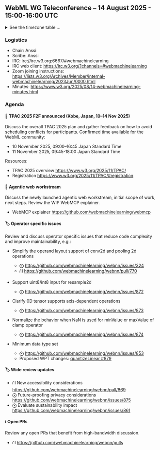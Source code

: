 ## WebML WG Teleconference – 14 August 2025 - 15:00-16:00 UTC

<details close><summary>See the timezone table ...</summary>
<table>
<tr><td> San Francisco <td> Thu, 14 August 2025 <td> 08:00
<tr><td> Boston <td> Thu, 14 August 2025 <td> 11:00
<tr><td> London <td> Thu, 14 August 2025 <td> 16:00  
<tr><td> Berlin <td> Thu, 14 August 2025 <td> 17:00 
<tr><td> Helsinki <td> Thu, 14 August 2025 <td> 18:00 
<tr><td> Shanghai <td> Thu, 14 August 2025 <td> 23:00
<tr><td> Tokyo <td> Fri, 15 August 2025 <td> 00:00
<tr><td> UTC <td> Thu, 14 August 2025 <td> 15:00 UTC
</table>

Other locations: https://www.timeanddate.com/worldclock/fixedtime.html?iso=20250814T15
</details>

### Logistics

* Chair: Anssi
* Scribe: Anssi
* IRC: irc://irc.w3.org:6667/#webmachinelearning
* IRC web client: https://irc.w3.org/?channels=#webmachinelearning
* Zoom joining instructions: https://lists.w3.org/Archives/Member/internal-webmachinelearning/2023Jun/0000.html
* Minutes: https://www.w3.org/2025/08/14-webmachinelearning-minutes.html


### Agenda

#### 📣 TPAC 2025 F2F announced (Kobe, Japan, 10–14 Nov 2025)

Discuss the overall TPAC 2025 plan and gather feedback on how to avoid scheduling conflicts for participants. Confirmed time available for the WebML community:
- 10 November 2025, 09:00–16:45 Japan Standard Time
- 11 November 2025, 09:45-18:00 Japan Standard Time

Resources:
- TPAC 2025 overview https://www.w3.org/2025/11/TPAC/
- Registration https://www.w3.org/2025/11/TPAC/#registration


#### 🤖 Agentic web workstream

Discuss the newly launched agentic web workstream, initial scope of work, next steps. Review the WIP WebMCP explainer.

- WebMCP explainer https://github.com/webmachinelearning/webmcp

#### 🏷️ Operator specific issues

Review and discuss operator specific issues that reduce code complexity and improve maintainability, e.g.:

- Simplify the operand layout support of conv2d and pooling 2d operations
  - ⨀ https://github.com/webmachinelearning/webnn/issues/324
  - ⛙ https://github.com/webmachinelearning/webnn/pull/770

- Support uint8/int8 input for resample2d
  - ⨀ https://github.com/webmachinelearning/webnn/issues/872

- Clarify 0D tensor supports axis-dependent operations
  - ⨀ https://github.com/webmachinelearning/webnn/issues/873

- Normalize the behavior when NaN is used for minValue or maxValue of clamp operator
  - ⨀ https://github.com/webmachinelearning/webnn/issues/874

- Minimum data type set
  - ⨀ https://github.com/webmachinelearning/webnn/issues/853
  - Proposed WPT changes: [quantizeLinear #879](https://github.com/webmachinelearning/webnn/issues/879)

#### 🏷️ Wide review updates

  - ⛙ New accessibility considerations https://github.com/webmachinelearning/webnn/pull/869
  - ⨀ Future-proofing privacy considerations https://github.com/webmachinelearning/webnn/issues/875
  - ⨀ Evaluate sustainability impact https://github.com/webmachinelearning/webnn/issues/861

#### ℹ️ Open PRs

Review any open PRs that benefit from high-bandwidth discussion.

- ⛙ https://github.com/webmachinelearning/webnn/pulls
